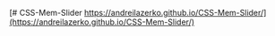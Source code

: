 [# CSS-Mem-Slider https://andreilazerko.github.io/CSS-Mem-Slider/](https://andreilazerko.github.io/CSS-Mem-Slider/)
